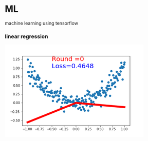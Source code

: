 # ML
machine learning using tensorflow
### linear regression
![GitHub Logo](https://github.com/aup67333/ML/blob/master/contents/Regresion.gif)
